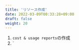 ```yaml
---
title: 'リソース作成'
date: 2022-03-09T00:33:28+09:00
draft: false
weight: 20
---
```







1. `cost & usage reports`の作成
2. `